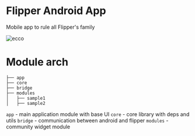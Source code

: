 # Flipper Android App

Mobile app to rule all Flipper's family

![ecco](https://user-images.githubusercontent.com/5871715/90445233-04748100-e0e8-11ea-9e74-19390b0acfb4.png)

# Module arch

```
├── app
├── core
├── bridge
├── modules
│   ├── sample1
│   ├── sample2
```

`app` - main application module with base UI
`core` - core library with deps and utils
`bridge` - communication between android and flipper
`modules` - community widget module

